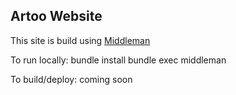 ## Artoo Website

This site is build using [Middleman](http://middlemanapp.com/getting-started/)  
  
To run locally:
    bundle install
    bundle exec middleman

To build/deploy:
    coming soon
